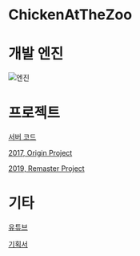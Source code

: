 # ChickenAtTheZoo

# 개발 엔진

![엔진](https://images.contentstack.io/v3/assets/blt08c1239a7bff8ff5/bltdff1a2920dd347a5/63f5068a97790d11728d0a6d/U_Logo_Small_black.svg)

# 프로젝트

[서버 코드](https://github.com/DaLae37/ChickentAtTheZoo_Server)

[2017, Origin Project](https://github.com/DaLae37/ChickenAtTheZoo)

[2019, Remaster Project](https://github.com/DaLae37/ChickenAtTheZoo_Remaster)

# 기타

[유튜브]()

[기획서]()